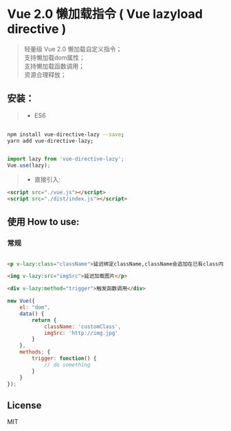 # Vue 2.0 懒加载指令 ( Vue lazyload directive )

> 轻量级 Vue 2.0 懒加载自定义指令；<br>
> 支持懒加载dom属性；<br>
> 支持懒加载函数调用；<br>
> 资源合理释放；<br>


## 安装：

> * ES6

``` bash
 
npm install vue-directive-lazy --save; 
yarn add vue-directive-lazy;

```

```javascript

import lazy from 'vue-directive-lazy';
Vue.use(lazy);

```

> * 直接引入:
```html
<script src="./vue.js"></script>
<script src="./dist/index.js"></script>
```


## 使用 How to use:


### 常规


```html

<p v-lazy:class="className">延迟绑定className,className会追加在已有class内</p>

<img v-lazy:src="imgSrc">延迟加载图片</p>

<div v-lazy:method="trigger">触发函数调用</div>
```

```javascript
new Vue({
	el: "dom",
	data() {
	    return {
	        className: 'customClass',
	        imgSrc: 'http://img.jpg'
	    }
	},
	methods: {
	    trigger: function() {
	        // do something
	    }
	}
});
```


## License

MIT

